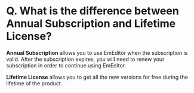 # Q. What is the difference between Annual Subscription and Lifetime License?

**Annual Subscription** allows you to use EmEditor when the subscription is valid. After the subscription expires, you will need to renew your subscription in order to continue using EmEditor.

**Lifetime License** allows you to get all the new versions for free during the lifetime of the product.
